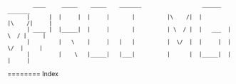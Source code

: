             ____     _____    _____    _______                   ______            _______
          |      |  |     |  |     |       |          |\    /|  |        |\    /|     |
          | ____ |  |_____|  |     |       |          | \  / |  |   ___  | \  / |     |
          |         |   \    |     |   |   |          |  \/  |  |     |  |  \/  |     |
          |         |    \   |_____|   |___|          |      |  |_____|  |      |     |
========
Index
